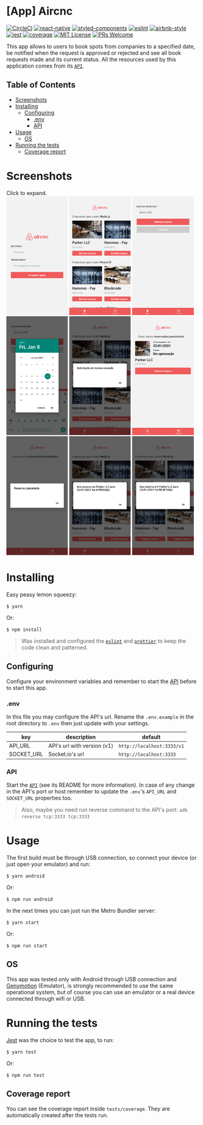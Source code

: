 # [App] Aircnc
[![CircleCI](https://img.shields.io/circleci/build/github/DiegoVictor/aircnc-app?style=flat-square&logo=circleci)](https://app.circleci.com/pipelines/github/DiegoVictor/aircnc-app?branch=main)
[![react-native](https://img.shields.io/badge/react--native-0.61.5-61dafb?style=flat-square&logo=react)](https://reactnative.dev/)
[![styled-components](https://img.shields.io/badge/styled_components-5.2.1-db7b86?style=flat-square&logo=styled-components)](https://styled-components.com/)
[![eslint](https://img.shields.io/badge/eslint-6.8.0-4b32c3?style=flat-square&logo=eslint)](https://eslint.org/)
[![airbnb-style](https://flat.badgen.net/badge/style-guide/airbnb/ff5a5f?icon=airbnb)](https://github.com/airbnb/javascript)
[![jest](https://img.shields.io/badge/jest-24.9.0-brightgreen?style=flat-square&logo=jest)](https://jestjs.io/)
[![coverage](https://img.shields.io/codecov/c/gh/DiegoVictor/aircnc-app?logo=codecov&style=flat-square)](https://codecov.io/gh/DiegoVictor/aircnc-app)
[![MIT License](https://img.shields.io/badge/license-MIT-green?style=flat-square)](https://raw.githubusercontent.com/DiegoVictor/aircnc-app/main/LICENSE)
[![PRs Welcome](https://img.shields.io/badge/PRs-welcome-brightgreen.svg?style=flat-square)](http://makeapullrequest.com)

This app allows to users to book spots from companies to a specified date, be notified when the request is approved or rejected and see all book requests made and its current status. All the resources used by this application comes from its [`API`](https://github.com/DiegoVictor/aircnc-api).

## Table of Contents
* [Screenshots](#screenshots)
* [Installing](#installing)
  * [Configuring](#configuring)
    * [.env](#env)
    * [API](#api)
* [Usage](#usage)
  * [OS](#os)
* [Running the tests](#running-the-tests)
  * [Coverage report](#coverage-report)

# Screenshots
Click to expand.<br>
<img src="https://raw.githubusercontent.com/DiegoVictor/aircnc-app/main/screenshots/signin.png" width="32%" />
<img src="https://raw.githubusercontent.com/DiegoVictor/aircnc-app/main/screenshots/list.png" width="32%" />
<img src="https://raw.githubusercontent.com/DiegoVictor/aircnc-app/main/screenshots/book.png" width="32%" />
<img src="https://raw.githubusercontent.com/DiegoVictor/aircnc-app/main/screenshots/calendar.png" width="32%" />
<img src="https://raw.githubusercontent.com/DiegoVictor/aircnc-app/main/screenshots/booked.png" width="32%" />
<img src="https://raw.githubusercontent.com/DiegoVictor/aircnc-app/main/screenshots/bookings.png" width="32%" />
<img src="https://raw.githubusercontent.com/DiegoVictor/aircnc-app/main/screenshots/canceled.png" width="32%" />
<img src="https://raw.githubusercontent.com/DiegoVictor/aircnc-app/main/screenshots/approved.png" width="32%" />
<img src="https://raw.githubusercontent.com/DiegoVictor/aircnc-app/main/screenshots/rejected.png" width="32%" />

# Installing
Easy peasy lemon squeezy:
```
$ yarn
```
Or:
```
$ npm install
```
> Was installed and configured the [`eslint`](https://eslint.org/) and [`prettier`](https://prettier.io/) to keep the code clean and patterned.

## Configuring
Configure your environment variables and remember to start the [API](https://github.com/DiegoVictor/aircnc-api) before to start this app.

### .env
In this file you may configure the API's url. Rename the `.env.example` in the root directory to `.env` then just update with your settings.

key|description|default
---|---|---
API_URL|API's url with version (v1)|`http://localhost:3333/v1`
SOCKET_URL|Socket.io's url|`http://localhost:3333`

### API
Start the [`API`](https://github.com/DiegoVictor/aircnc-api) (see its README for more information). In case of any change in the API's port or host remember to update the `.env`'s `API_URL` and `SOCKET_URL` properties too.
> Also, maybe you need run reverse command to the API's port: `adb reverse tcp:3333 tcp:3333`

# Usage
The first build must be through USB connection, so connect your device (or just open your emulator) and run:
```
$ yarn android
```
Or:
```
$ npm run android
```

In the next times you can just run the Metro Bundler server:
```
$ yarn start
```
Or:
```
$ npm run start
```

## OS
This app was tested only with Android through USB connection and [Genymotion](https://www.genymotion.com/) (Emulator), is strongly recommended to use the same operational system, but of course you can use an emulator or a real device connected through wifi or USB.

# Running the tests
[Jest](https://jestjs.io/) was the choice to test the app, to run:
```
$ yarn test
```
Or:
```
$ npm run test
```

## Coverage report
You can see the coverage report inside `tests/coverage`. They are automatically created after the tests run.
